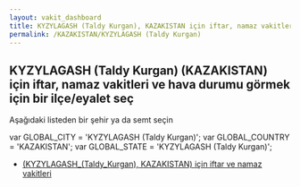 ```yaml
---
layout: vakit_dashboard
title: KYZYLAGASH (Taldy Kurgan), KAZAKISTAN için iftar, namaz vakitleri ve hava durumu - ilçe/eyalet seç
permalink: /KAZAKISTAN/KYZYLAGASH (Taldy Kurgan)
---
```


## KYZYLAGASH (Taldy Kurgan) (KAZAKISTAN) için iftar, namaz vakitleri ve hava durumu  görmek için bir ilçe/eyalet seç

Aşağıdaki listeden bir şehir ya da semt seçin



  var GLOBAL_CITY = 'KYZYLAGASH (Taldy Kurgan)';
  var GLOBAL_COUNTRY = 'KAZAKISTAN';
  var GLOBAL_STATE = 'KYZYLAGASH (Taldy Kurgan)';
* [ (KYZYLAGASH_(Taldy_Kurgan), KAZAKISTAN) için iftar ve namaz vakitleri](/KAZAKISTAN/KYZYLAGASH_(Taldy_Kurgan)/)
</script>
<script type="text/javascript">